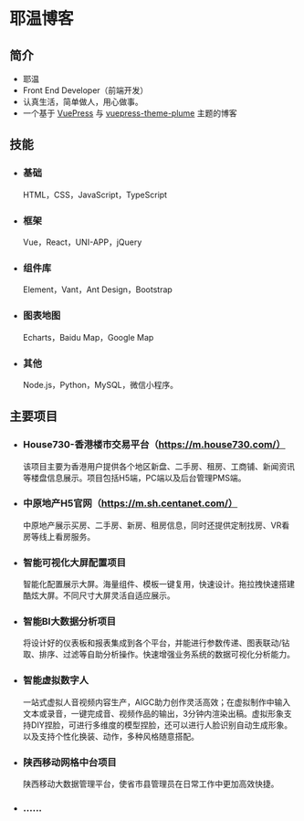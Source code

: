 # 耶温博客

## 简介

- 耶温
- Front End Developer（前端开发）
- 认真生活，简单做人，用心做事。
- 一个基于 [VuePress](https://v2.vuepress.vuejs.org/)  与 [vuepress-theme-plume](https://github.com/pengzhanbo/vuepress-theme-plume) 主题的博客

##  技能

- ### 基础

  HTML，CSS，JavaScript，TypeScript

- ### 框架

  Vue，React，UNI-APP，jQuery

- ### 组件库

  Element，Vant，Ant Design，Bootstrap

- ### 图表地图

  Echarts，Baidu Map，Google Map

- ### 其他

  Node.js，Python，MySQL，微信小程序。

## 主要项目

- ### House730-香港楼市交易平台（https://m.house730.com/）

  该项目主要为香港用户提供各个地区新盘、二手房、租房、工商铺、新闻资讯等楼盘信息展示。项目包括H5端，PC端以及后台管理PMS端。

  

- ### 中原地产H5官网（https://m.sh.centanet.com/）

  中原地产展示买房、二手房、新房、租房信息，同时还提供定制找房、VR看房等线上看房服务。

  

- ### 智能可视化大屏配置项目

  智能化配置展示大屏。海量组件、模板一键复用，快速设计。拖拉拽快速搭建酷炫大屏。不同尺寸大屏灵活自适应展示。

  

- ### 智能BI大数据分析项目

  将设计好的仪表板和报表集成到各个平台，并能进行参数传递、图表联动/钻取、排序、过滤等自助分析操作。快速增强业务系统的数据可视化分析能力。

  

- ### 智能虚拟数字人

  一站式虚拟人音视频内容生产，AIGC助力创作灵活高效；在虚拟制作中输入文本或录音，一键完成音、视频作品的输出，3分钟内渲染出稿。虚拟形象支持DIY捏脸，可进行多维度的模型捏脸，还可以进行人脸识别自动生成形象。以及支持个性化换装、动作，多种风格随意搭配。

  

- ### 陕西移动网格中台项目

  陕西移动大数据管理平台，使省市县管理员在日常工作中更加高效快捷。

- ### ......

